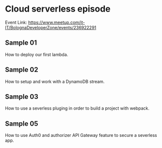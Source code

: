 # Cloud serverless episode #

Event Link: https://www.meetup.com/it-IT/BolognaDeveloperZone/events/236922291

## Sample 01 ##

How to deploy our first lambda.

## Sample 02 ##

How to setup and work with a DynamoDB stream.

## Sample 03 ##

How to use a severless pluging in order to build a project with webpack. 

## Sample 05 ##

How to use Auth0 and authorizer API Gateway feature to secure a severless app. 
